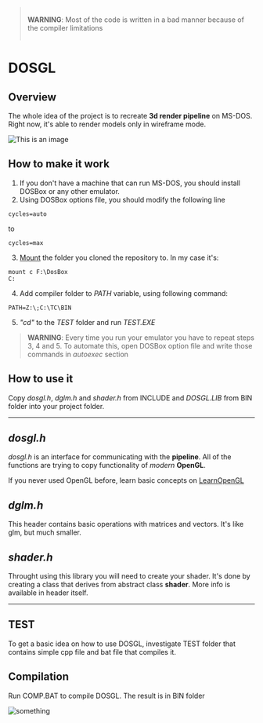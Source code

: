 >⠀  
> **WARNING**: Most of the code is written in a bad manner because of the compiler limitations
>⠀⠀  
⠀

# DOSGL
## Overview
The whole idea of the project is to recreate **3d render pipeline** on MS-DOS. Right now, it's able to render models only in wireframe mode.

![This is an image](https://i.ibb.co/9bJGmNv/Screenshot-2021-12-26-200530.png)

## How to make it work
1. If you don't have a machine that can run MS-DOS, you should install DOSBox or any other emulator.
2. Using DOSBox options file, you should modify the following line
```
cycles=auto
```
to
```
cycles=max
```
3. [Mount](https://www.dosbox.com/wiki/MOUNT) the folder you cloned the repository to. In my case it's:
```
mount c F:\DosBox
C:
```
4. Add compiler folder to *PATH* variable, using following command:
```
PATH=Z:\;C:\TC\BIN
```
5. *"cd"* to the *TEST* folder and run *TEST.EXE*

> **WARNING**: Every time you run your emulator you have to repeat steps 3, 4 and 5. To automate this, open DOSBox option file and write those commands in *autoexec* section

## How to use it
Copy *dosgl.h*, *dglm.h* and *shader.h* from INCLUDE and *DOSGL.LIB* from BIN folder into your project folder.

---
## *dosgl.h*
*dosgl.h* is an interface for communicating with the **pipeline**. All of the functions are trying to copy functionality of *modern* **OpenGL**.

If you never used OpenGL before, learn basic concepts on [LearnOpenGL](https://learnopengl.com/Getting-started/Hello-Triangle)

## *dglm.h*
This header contains basic operations with matrices and vectors. It's like glm, but much smaller.

## *shader.h*
Throught using this library you will need to create your shader. It's done by creating a class that derives from abstract class **shader**. More info is available in header itself.

---
## TEST
To get a basic idea on how to use DOSGL, investigate TEST folder that contains simple cpp file and bat file that compiles it.

## Compilation
Run COMP.BAT to compile DOSGL.
The result is in BIN folder

![something](https://s10.gifyu.com/images/2021-12-16-13-49-33.gif)
